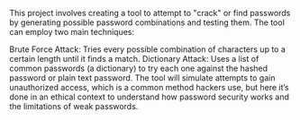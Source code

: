  This project involves creating a tool to attempt to "crack" or find passwords by generating possible password combinations and testing them. The tool can employ two main techniques:

Brute Force Attack: Tries every possible combination of characters up to a certain length until it finds a match.
Dictionary Attack: Uses a list of common passwords (a dictionary) to try each one against the hashed password or plain text password.
The tool will simulate attempts to gain unauthorized access, which is a common method hackers use, but here it’s done in an ethical context to understand how password security works and the limitations of weak passwords.
